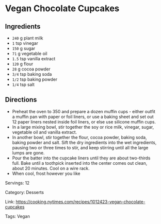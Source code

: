 # Vegan Chocolate Cupcakes

## Ingredients

- `240` g plant milk
- `1` tsp vinegar
- `150` g sugar
- `71` g vegetable oil
- `1.5` tsp vanilla extract
- `120` g flour
- `28` g cocoa powder
- `3/4` tsp baking soda
- `1/2` tsp baking powder
- `1/4` tsp salt

## Directions

- Preheat the oven to 350 and prepare a dozen muffin cups - either outfit a muffin pan with paper or foil liners, or use a baking sheet and set out 12 paper liners nested inside foil liners, or else use silicone muffin cups.
- In a large mixing bowl, stir together the soy or rice milk, vinegar, sugar, vegetable oil and vanilla extract.
- In another bowl, stir together the flour, cocoa powder, baking soda, baking powder and salt. Sift the dry ingredients into the wet ingredients, pausing two or three times to stir, and keep stirring until all the large lumps are gone.
- Pour the batter into the cupcake liners until they are about two-thirds full. Bake until a toothpick inserted into the center comes out clean, about 20 minutes. Cool on a wire rack.
- When cool, frost however you like

Servings: 12

Category: Desserts

Link: https://cooking.nytimes.com/recipes/1012423-vegan-chocolate-cupcakes

Tags: Vegan

